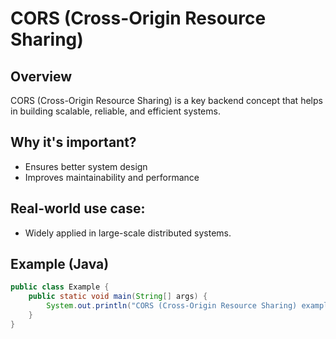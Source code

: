 # CORS (Cross-Origin Resource Sharing)

## Overview
CORS (Cross-Origin Resource Sharing) is a key backend concept that helps in building scalable, reliable, and efficient systems.

## Why it's important?
- Ensures better system design
- Improves maintainability and performance

## Real-world use case:
- Widely applied in large-scale distributed systems.

## Example (Java)
```java
public class Example {
    public static void main(String[] args) {
        System.out.println("CORS (Cross-Origin Resource Sharing) example running...");
    }
}
```
